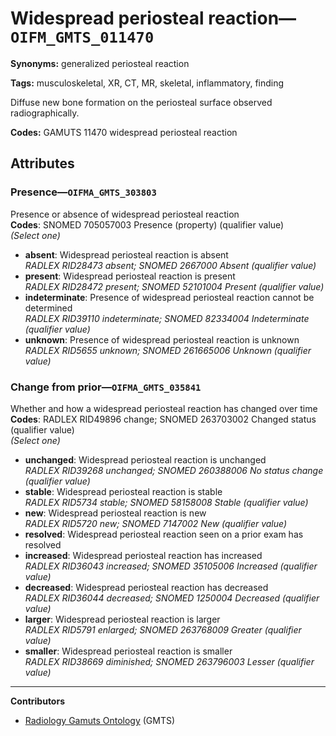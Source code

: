 # Widespread periosteal reaction—`OIFM_GMTS_011470`

**Synonyms:** generalized periosteal reaction

**Tags:** musculoskeletal, XR, CT, MR, skeletal, inflammatory, finding

Diffuse new bone formation on the periosteal surface observed radiographically.

**Codes:** GAMUTS 11470 widespread periosteal reaction

## Attributes

### Presence—`OIFMA_GMTS_303803`

Presence or absence of widespread periosteal reaction  
**Codes**: SNOMED 705057003 Presence (property) (qualifier value)  
*(Select one)*

- **absent**: Widespread periosteal reaction is absent  
_RADLEX RID28473 absent; SNOMED 2667000 Absent (qualifier value)_
- **present**: Widespread periosteal reaction is present  
_RADLEX RID28472 present; SNOMED 52101004 Present (qualifier value)_
- **indeterminate**: Presence of widespread periosteal reaction cannot be determined  
_RADLEX RID39110 indeterminate; SNOMED 82334004 Indeterminate (qualifier value)_
- **unknown**: Presence of widespread periosteal reaction is unknown  
_RADLEX RID5655 unknown; SNOMED 261665006 Unknown (qualifier value)_

### Change from prior—`OIFMA_GMTS_035841`

Whether and how a widespread periosteal reaction has changed over time  
**Codes**: RADLEX RID49896 change; SNOMED 263703002 Changed status (qualifier value)  
*(Select one)*

- **unchanged**: Widespread periosteal reaction is unchanged  
_RADLEX RID39268 unchanged; SNOMED 260388006 No status change (qualifier value)_
- **stable**: Widespread periosteal reaction is stable  
_RADLEX RID5734 stable; SNOMED 58158008 Stable (qualifier value)_
- **new**: Widespread periosteal reaction is new  
_RADLEX RID5720 new; SNOMED 7147002 New (qualifier value)_
- **resolved**: Widespread periosteal reaction seen on a prior exam has resolved  
- **increased**: Widespread periosteal reaction has increased  
_RADLEX RID36043 increased; SNOMED 35105006 Increased (qualifier value)_
- **decreased**: Widespread periosteal reaction has decreased  
_RADLEX RID36044 decreased; SNOMED 1250004 Decreased (qualifier value)_
- **larger**: Widespread periosteal reaction is larger  
_RADLEX RID5791 enlarged; SNOMED 263768009 Greater (qualifier value)_
- **smaller**: Widespread periosteal reaction is smaller  
_RADLEX RID38669 diminished; SNOMED 263796003 Lesser (qualifier value)_

---

**Contributors**

- [Radiology Gamuts Ontology](https://gamuts.net/) (GMTS)
